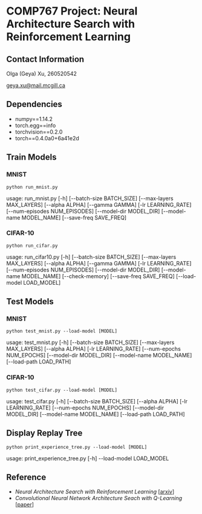 # COMP767 Project: Neural Architecture Search with Reinforcement Learning

## Contact Information
Olga (Geya) Xu, 260520542

geya.xu@mail.mcgill.ca

## Dependencies
* numpy==1.14.2
* torch.egg==info
* torchvision==0.2.0
* torch==0.4.0a0+6a41e2d

## Train Models
### MNIST
```
python run_mnist.py
```
usage: run_mnist.py [-h] [--batch-size BATCH_SIZE] [--max-layers MAX_LAYERS]
                    [--alpha ALPHA] [--gamma GAMMA] [-lr LEARNING_RATE]
                    [--num-episodes NUM_EPISODES] [--model-dir MODEL_DIR]
                    [--model-name MODEL_NAME] [--save-freq SAVE_FREQ]
### CIFAR-10
```
python run_cifar.py
```
usage: run_cifar10.py [-h] [--batch-size BATCH_SIZE] [--max-layers MAX_LAYERS]
                      [--alpha ALPHA] [--gamma GAMMA] [-lr LEARNING_RATE]
                      [--num-episodes NUM_EPISODES] [--model-dir MODEL_DIR]
                      [--model-name MODEL_NAME] [--check-memory]
                      [--save-freq SAVE_FREQ] [--load-model LOAD_MODEL]
## Test Models
### MNIST
```
python test_mnist.py --load-model [MODEL]
```
usage: test_mnist.py [-h] [--batch-size BATCH_SIZE] [--max-layers MAX_LAYERS]
                     [--alpha ALPHA] [-lr LEARNING_RATE]
                     [--num-epochs NUM_EPOCHS] [--model-dir MODEL_DIR]
                     [--model-name MODEL_NAME] [--load-path LOAD_PATH]
### CIFAR-10
```
python test_cifar.py --load-model [MODEL]
```
usage: test_cifar.py [-h] [--batch-size BATCH_SIZE] [--alpha ALPHA]
                     [-lr LEARNING_RATE] [--num-epochs NUM_EPOCHS]
                     [--model-dir MODEL_DIR] [--model-name MODEL_NAME]
                     [--load-path LOAD_PATH]

## Display Replay Tree
```
python print_experience_tree.py --load-model [MODEL]
```
usage: print_experience_tree.py [-h] --load-model LOAD_MODEL

## Reference
* *Neural Architecture Search with Reinforcement Learning* [[arxiv](https://arxiv.org/pdf/1611.01578.pdf)]
* *Convolutional Neural Network Architecture Seach with Q-Learning* [[paper](http://cs231n.stanford.edu/reports/2017/pdfs/528.pdf)]
